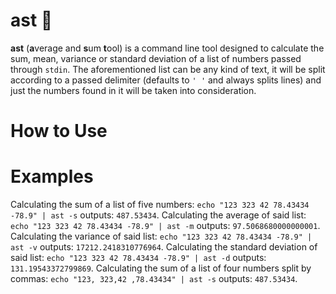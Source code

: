 # ast 🐡
**ast** (**a**verage and **s**um **t**ool) is a command line tool designed to calculate the sum, mean, variance or standard
deviation of a list of numbers passed through `stdin`.
The aforementioned list can be any kind of text, it will be split according to a passed delimiter
(defaults to `' '` and always splits lines)
and just the numbers found in it will be taken into consideration.

# How to Use

# Examples
Calculating the sum of a list of five numbers: `echo "123 323 42 78.43434 -78.9" | ast -s` outputs: `487.53434`.
Calculating the average of said list: `echo "123 323 42 78.43434 -78.9" | ast -m` outputs: `97.5068680000000001`.
Calculating the variance of said list: `echo "123 323 42 78.43434 -78.9" | ast -v` outputs: `17212.2418310776964`.
Calculating the standard deviation of said list: `echo "123 323 42 78.43434 -78.9" | ast -d` outputs: `131.19543372799869`.
Calculating the sum of a list of four numbers split by commas: `echo "123, 323,42 ,78.43434" | ast -s` outputs: `487.53434`.
